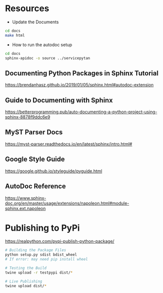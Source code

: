 # Resources

* Update the Documents
```bash
cd docs
make html
```

* How to run the autodoc setup
```bash
cd docs
sphinx-apidoc -o source ../servicepytan
```

## Documenting Python Packages in Sphinx Tutorial 
https://brendanhasz.github.io/2019/01/05/sphinx.html#autodoc-extension

## Guide to Documenting with Sphinx
https://betterprogramming.pub/auto-documenting-a-python-project-using-sphinx-8878f9ddc6e9

## MyST Parser Docs
https://myst-parser.readthedocs.io/en/latest/sphinx/intro.html#

## Google Style Guide
https://google.github.io/styleguide/pyguide.html

## AutoDoc Reference
https://www.sphinx-doc.org/en/master/usage/extensions/napoleon.html#module-sphinx.ext.napoleon

# Publishing to PyPi
https://realpython.com/pypi-publish-python-package/
```bash
# Building the Package Files
python setup.py sdist bdist_wheel
# If error: may need pip install wheel

# Testing the Build
twine upload -r testpypi dist/*

# Live Publishing
twine upload dist/*
```